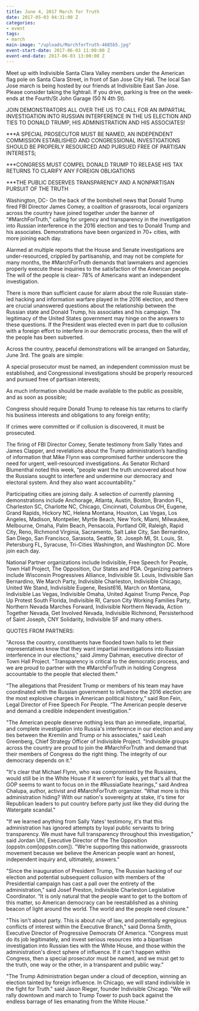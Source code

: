 ```yaml
---
title: June 4, 2017 March for Truth
date: 2017-05-03 04:31:00 Z
categories:
- event
tags:
- march
main-image: "/uploads/MarchforTruth-4685b5.jpg"
event-start-date: 2017-06-03 11:00:00 Z
event-end-date: 2017-06-03 13:00:00 Z
---
```


Meet up with Indivisible Santa Clara Valley members under the American flag pole on Santa Clara Street, in front of San Jose City Hall. The local San Jose march is being hosted by our friends at Indivisible East San Jose. Please consider taking the lightrail. If you drive, parking is free on the week-ends at the Fourth/St John Garage (50 N 4th St). 

JOIN DEMONSTRATORS ALL OVER THE US TO CALL FOR AN IMPARTIAL INVESTIGATION INTO RUSSIAN INTERFERENCE IN THE US ELECTION AND TIES TO DONALD TRUMP, HIS ADMINISTRATION AND HIS ASSOCIATES!

***A SPECIAL PROSECUTOR MUST BE NAMED, AN INDEPENDENT COMMISSION ESTABLISHED AND CONGRESSIONAL INVESTIGATIONS SHOULD BE PROPERLY RESOURCED AND PURSUED FREE OF PARTISAN INTERESTS;

***CONGRESS MUST COMPEL DONALD TRUMP TO RELEASE HIS TAX RETURNS TO CLARIFY ANY FOREIGN OBLIGATIONS

***THE PUBLIC DESERVES TRANSPARENCY AND A NONPARTISAN PURSUIT OF THE TRUTH

Washington, DC- On the back of the bombshell news that Donald Trump fired FBI Director James Comey, a coalition of grassroots, local organizers across the country have joined together under the banner of “#MarchForTruth,” calling for urgency and transparency in the investigation into Russian interference in the 2016 election and ties to Donald Trump and his associates. Demonstrations have been organized in 70+ cities, with more joining each day.

Alarmed at multiple reports that the House and Senate investigations are under-resourced, crippled by partisanship, and may not be complete for many months, the #MarchForTruth demands that lawmakers and agencies properly execute these inquiries to the satisfaction of the American people. The will of the people is clear- 78% of Americans want an independent investigation.

There is more than sufficient cause for alarm about the role Russian state-led hacking and information warfare played in the 2016 election, and there are crucial unanswered questions about the relationship between the Russian state and Donald Trump, his associates and his campaign. The legitimacy of the United States government may hinge on the answers to these questions. If the President was elected even in part due to collusion with a foreign effort to interfere in our democratic process, then the will of the people has been subverted.

Across the country, peaceful demonstrations will be arranged on Saturday, June 3rd. The goals are simple:

A special prosecutor must be named, an independent commission must be established, and Congressional investigations should be properly resourced and pursued free of partisan interests;

As much information should be made available to the public as possible, and as soon as possible;

Congress should require Donald Trump to release his tax returns to clarify his business interests and obligations to any foreign entity;

If crimes were committed or if collusion is discovered, it must be prosecuted.

The firing of FBI Director Comey, Senate testimony from Sally Yates and James Clapper, and revelations about the Trump administration’s handling of information that Mike Flynn was compromised further underscore the need for urgent, well-resourced investigations. As Senator Richard Blumenthal noted this week, “people want the truth uncovered about how the Russians sought to interfere and undermine our democracy and electoral system. And they also want accountability.”

Participating cities are joining daily. A selection of currently planning demonstrations include Anchorage, Atlanta, Austin, Boston, Brandon FL, Charleston SC, Charlotte NC, Chicago, Cincinnati, Columbus OH, Eugene, Grand Rapids, Hickory NC, Helena Montana, Houston, Las Vegas, Los Angeles, Madison, Montpelier, Myrtle Beach, New York, Miami, Milwaukee, Melbourne, Omaha, Palm Beach, Pensacola, Portland OR, Raleigh, Rapid City, Reno, Richmond Virginia, Sacramento, Salt Lake City, San Bernardino, San Diego, San Francisco, Sarasota, Seattle, St. Joseph MI, St. Louis, St. Petersburg FL, Syracuse, Tri-Cities Washington, and Washington DC. More join each day.

National Partner organizations include Indivisible, Free Speech for People, Town Hall Project, The Opposition, Our States and PDA. Organizing partners include Wisconsin Progressives Alliance, Indivisible St. Louis, Indivisible San Bernardino, We March Party, Indivisible Charleston, Indivisible Chicago, United We Stand, Indivisible Eugene, Resist616, March on Montana, Indivisible Las Vegas, Indivisible Omaha, United Against Trump Pence, Pop Up Protest South Florida, Indivisible RI, Carson City Working Families Party, Northern Nevada Marches Forward, Indivisible Northern Nevada, Action Together Nevada, Get Involved Nevada, Indivisible Richmond, Persisterhood of Saint Joseph, CNY Solidarity, Indivisible SF and many others.

QUOTES FROM PARTNERS:

"Across the country, constituents have flooded town halls to let their representatives know that they want impartial investigations into Russian interference in our elections," said Jimmy Dahman, executive director of Town Hall Project. "Transparency is critical to the democratic process, and we are proud to partner with the #MarchForTruth in holding Congress accountable to the people that elected them."

“The allegations that President Trump or members of his team may have coordinated with the Russian government to influence the 2016 election are the most explosive charges in American political history,” said Ron Fein, Legal Director of Free Speech For People. “The American people deserve and demand a credible independent investigation.”

"The American people deserve nothing less than an immediate, impartial, and complete investigation into Russia's interference in our election and any ties between the Kremlin and Trump or his associates," said Leah Greenberg, Chief Strategy Officer of Indivisible Project. "Indivisible groups across the country are proud to join the #MarchForTruth and demand that their members of Congress do the right thing. The integrity of our democracy depends on it."

"It's clear that Michael Flynn, who was compromised by the Russians, would still be in the White House if it weren't for leaks, yet that's all that the GOP seems to want to focus on in the #RussiaGate hearings,” said Andrea Chalupa, author, activist and #MarchForTruth organizer. “What more is this administration hiding? With our nation's sovereignty at stake, it's time for Republican leaders to put country before party just like they did during the Watergate scandal."

"If we learned anything from Sally Yates' testimony, it's that this administration has ignored attempts by loyal public servants to bring transparency. We must have full transparency throughout this investigation," said Jordan Uhl, Executive Director of the The Opposition (oppstn.com[oppstn.com]). "We're supporting this nationwide, grassroots movement because we believe the American people want an honest, independent inquiry and, ultimately, answers."

"Since the inauguration of President Trump, The Russian hacking of our election and potential subsequent collusion with members of the Presidential campaign has cast a pall over the entirety of the administration,” said Josef Preston, Indivisible Charleston Legislative Coordinator. “It is only natural that the people want to get to the bottom of this matter, so American democracy can be reestablished as a shining beacon of light around the world. The world and the people need closure."

"This isn't about party. This is about rule of law, and potentially egregious conflicts of interest within the Executive Branch," said Donna Smith, Executive Director of Progressive Democrats Of America. "Congress must do its job legitimately, and invest serious resources into a bipartisan investigation into Russian ties with the White House, and those within the administration's direct sphere of influence. If it can't happen within Congress, then a special prosecutor must be named, and we must get to the truth, one way or the other, in a transparent and public way."

"The Trump Administration began under a cloud of deception, winning an election tainted by foreign influence. In Chicago, we will stand indivisible in the fight for Truth." said Jason Rieger, founder Indivisible Chicago. "We will rally downtown and march to Trump Tower to push back against the endless barrage of lies emanating from the White House."
